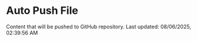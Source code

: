 # Auto Push File

Content that will be pushed to GitHub repository.
Last updated: 08/06/2025, 02:39:56 AM